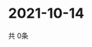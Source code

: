 # 2021-10-14
  共 0条

  <!-- BEGIN -->
  <!-- 最后更新时间Thu Oct 14 2021 21:02:23 GMT+0000 (Coordinated Universal Time) -->
  
  <!-- END -->
  
  
